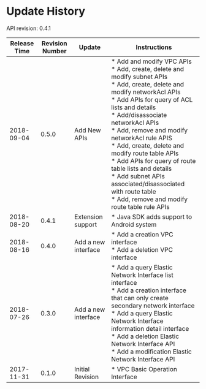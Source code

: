 # Update History #
API revision: 0.4.1

|Release Time|Revision Number| Update |Instructions|
|---|---|---|---|
|2018-09-04|0.5.0|Add New APIs|* Add and modify VPC APIs<br>* Add, create, delete and modify subnet APIs<br>* Add, create, delete and modify networkAcl APIs<br>* Add APIs for query of ACL lists and details<br>* Add/disassociate networkAcl APIs<br>* Add, remove and modify networkAcl rule APIS<br>* Add, create, delete and modify route table APIs<br>* Add APIs for query of route table lists and details<br>* Add subnet APIs associated/disassociated with route table<br>* Add, remove and modify route table rule APIs|
|2018-08-20|0.4.1|Extension support|* Java SDK adds support to Android system|
|2018-08-16|0.4.0|Add a new interface|* Add a creation VPC interface<br>* Add a deletion VPC interface|
|2018-07-26|0.3.0|Add a new interface|* Add a query Elastic Network Interface list interface <br>* Add a creation interface that can only create secondary network interface<br>* Add a query Elastic Network Interface information detail interface<br>* Add a deletion Elastic Network Interface API<br>* Add a modification Elastic Network Interface API|
|2017-11-31|0.1.0|Initial Revision|* VPC Basic Operation Interface|
